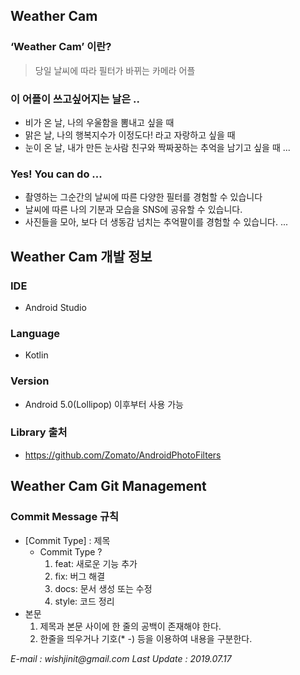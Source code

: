 ## Weather Cam


### ‘Weather Cam’ 이란?
> 당일 날씨에 따라 필터가 바뀌는 카메라 어플

### 이 어플이 쓰고싶어지는 날은 ..
 * 비가 온 날, 나의 우울함을 뽐내고 싶을 때
 * 맑은 날, 나의 행복지수가 이정도다! 라고 자랑하고 싶을 때
 * 눈이 온 날, 내가 만든 눈사람 친구와 짝짜꿍하는 추억을 남기고 싶을 때
 ...
 
 ### Yes! You can do ...
  * 촬영하는 그순간의 날씨에 따른 다양한 필터를 경험할 수 있습니다
  * 날씨에 따른 나의 기분과 모습을 SNS에 공유할 수 있습니다.
  * 사진들을 모아, 보다 더 생동감 넘치는 추억팔이를 경험할 수 있습니다.
 ...
 

 ## Weather Cam 개발 정보
 
 ### IDE
  * Android Studio

 ### Language
  * Kotlin

 ### Version
 * Android 5.0(Lollipop) 이후부터 사용 가능
  
 ### Library 출처
  * https://github.com/Zomato/AndroidPhotoFilters


  ## Weather Cam Git Management

 ### Commit Message 규칙
 * [Commit Type] : 제목
     - Commit Type ?
         1. feat: 새로운 기능 추가
         2. fix: 버그 해결
         3. docs: 문서 생성 또는 수정
         4. style: 코드 정리
 * 본문
     1. 제목과 본문 사이에 한 줄의 공백이 존재해야 한다.
     2. 한줄을 띄우거나 기호(* -) 등을 이용하여 내용을 구분한다.

_E-mail : wishjinit@gmail.com_
_Last Update : 2019.07.17_
